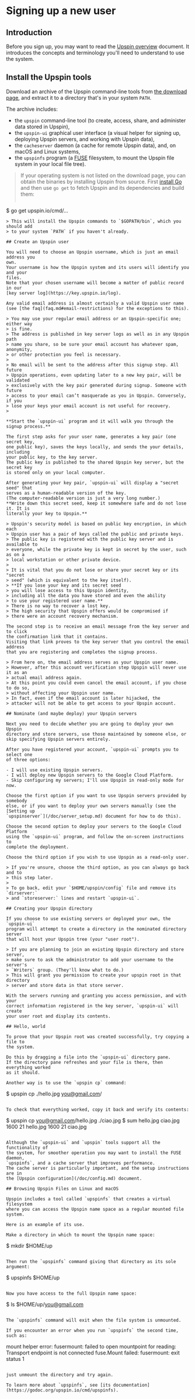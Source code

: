 # Signing up a new user

## Introduction

Before you sign up, you may want to read the
[Upspin overview](/doc/overview.md) document.
It introduces the concepts and terminology you'll need to understand to use the
system.

## Install the Upspin tools

Download an archive of the Upspin command-line tools from [the download
page](/dl/), and extract it to a directory that's in your system `PATH`.

The archive includes:

- the `upspin` command-line tool (to create, access, share, and administer data
  stored in Upspin),
- the `upspin-ui` graphical user interface (a visual helper for signing up,
  deploying Upspin servers, and working with Upspin data),
- the `cacheserver` daemon (a cache for remote Upspin data), and, on macOS and
  Linux systems,
- the `upspinfs` program (a [FUSE](https://github.com/libfuse/libfuse)
  filesystem, to mount the Upspin file system in your local file tree).

> If your operating system is not listed on the download page, you can obtain
> the binaries by installing Upspin from source.
> First [install Go](https://golang.org/doc/install) and then use `go get` to
> fetch Upspin and its dependencies and build them:
> ```
$ go get upspin.io/cmd/...
```
> This will install the Upspin commands to `$GOPATH/bin`, which you should add
> to your system `PATH` if you haven't already.

## Create an Upspin user

You will need to choose an Upspin username, which is just an email address you
own.
Your username is how the Upspin system and its users will identify you and your
files.
Note that your chosen username will become a matter of public record in our
[key server log](https://key.upspin.io/log).

Any valid email address is almost certainly a valid Upspin user name
(see [the faq](faq.md#email-restrictions) for the exceptions to this).

> You may use your regular email address or an Upspin-specific one; either way
> is fine.
> The address is published in key server logs as well as in any Upspin path
> name you share, so be sure your email account has whatever spam, anonymity,
> or other protection you feel is necessary.
>
> No email will be sent to the address after this signup step. All future
> Upspin operations, even updating later to a new key pair, will be validated
> exclusively with the key pair generated during signup. Someone with future
> access to your email can’t masquerade as you in Upspin. Conversely, if you
> lose your keys your email account is not useful for recovery.
> 

**Start the `upspin-ui` program and it will walk you through the signup process.**

The first step asks for your user name, generates a key pair (one secret key,
one public key), saves the keys locally, and sends the your details, including
your public key, to the key server.
The public key is published to the shared Upspin key server, but the secret key
is stored only on your local computer.

After generating your key pair, `upspin-ui` will display a "secret seed" that
serves as a human-readable version of the key.
(The computer-readable version is just a very long number.)
**Write down this secret seed, keep it somewhere safe and do not lose it. It is
literally your key to Upspin.**

> Upspin's security model is based on public key encryption, in which each
> Upspin user has a pair of keys called the public and private keys.
> The public key is registered with the public key server and is available to
> everyone, while the private key is kept in secret by the user, such as on a
> local workstation or other private device.
>
> It is vital that you do not lose or share your secret key or its "secret
> seed" (which is equivalent to the key itself).
> **If you lose your key and its secret seed
> you will lose access to this Upspin identity,
> including all the data you have stored and even the ability
> to use your registered user name.**
> There is no way to recover a lost key.
> The high security that Upspin offers would be compromised if
> there were an account recovery mechanism.

The second step is to receive an email message from the key server and to click
the confirmation link that it contains.
Visiting that link proves to the key server that you control the email address
that you are registering and completes the signup process.

> From here on, the email address serves as your Upspin user name.
> However, after this account verification step Upspin will never use it as an
> actual email address again.
> At this point you could even cancel the email account, if you chose to do so,
> without affecting your Upspin user name.
> In fact, even if the email account is later hijacked, the
> attacker will not be able to get access to your Upspin account.

## Nominate (and maybe deploy) your Upspin servers

Next you need to decide whether you are going to deploy your own Upspin
directory and store servers, use those maintained by someone else, or
skip specifying Upspin servers entirely.

After you have registered your account, `upspin-ui` prompts you to select one
of three options:

- I will use existing Upspin servers.
- I will deploy new Upspin servers to the Google Cloud Platform.
- Skip configuring my servers; I'll use Upspin in read-only mode for now.

Choose the first option if you want to use Upspin servers provided by somebody
else, or if you want to deploy your own servers manually (see the [Setting up
`upspinserver`](/doc/server_setup.md) document for how to do this).

Choose the second option to deploy your servers to the Google Cloud Platform
using the `upspin-ui` program, and follow the on-screen instructions to
complete the deployment.

Choose the third option if you wish to use Upspin as a read-only user.

> If you're unsure, choose the third option, as you can always go back and to
> this step later.
>
> To go back, edit your `$HOME/upspin/config` file and remove its `dirserver:`
> and `storeserver:` lines and restart `upspin-ui`.

## Creating your Upspin directory

If you choose to use existing servers or deployed your own, the `upspin-ui`
program will attempt to create a directory in the nominated directory server
that will host your Upspin tree (your "user root").

> If you are planning to join an existing Upspin directory and store server,
> make sure to ask the administrator to add your username to the server's
> `Writers` group. (They'll know what to do.)
> This will grant you permission to create your upspin root in that directory
> server and store data in that store server.

With the servers running and granting you access permission, and with your
correct information registered in the key server, `upspin-ui` will create 
your user root and display its contents.

## Hello, world

To prove that your Upspin root was created successfully, try copying a file to
the system.

Do this by dragging a file into the `upspin-ui` directory pane.
If the directory pane refreshes and your file is there, then everything worked
as it should.

Another way is to use the `upspin cp` command:

```
$ upspin cp ./hello.jpg you@gmail.com/
```

To check that everything worked, copy it back and verify its contents:

```
$ upspin cp you@gmail.com/hello.jpg ./ciao.jpg
$ sum hello.jpg ciao.jpg
1600 21 hello.jpg
1600 21 ciao.jpg
```

Although the `upspin-ui` and `upspin` tools support all the functionality of
the system, for smoother operation you may want to install the FUSE daemon,
`upspinfs`, and a cache server that improves performance.
The cache server is particularly important, and the setup instructions are in
the [Upspin configuration](/doc/config.md) document.

## Browsing Upspin Files on Linux and macOS

Upspin includes a tool called `upspinfs` that creates a virtual filesystem
where you can access the Upspin name space as a regular mounted file system.

Here is an example of its use.

Make a directory in which to mount the Upspin name space:

```
$ mkdir $HOME/up
```

Then run the `upspinfs` command giving that directory as its sole argument:

```
$ upspinfs $HOME/up
```

Now you have access to the full Upspin name space:

```
$ ls $HOME/up/you@gmail.com
```

The `upspinfs` command will exit when the file system is unmounted.

If you encounter an error when you run `upspinfs` the second time, such as:

```
mount helper error: fusermount: failed to open mountpoint for reading: Transport endpoint is not connected
fuse.Mount failed: fusermount: exit status 1
```

just unmount the directory and try again.

To learn more about `upspinfs`, see [its documentation](https://godoc.org/upspin.io/cmd/upspinfs).
